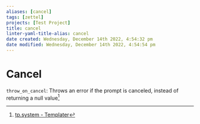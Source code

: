 ```yaml
---
aliases: [cancel]
tags: [zettel]
projects: [Test Project]
title: cancel
linter-yaml-title-alias: cancel
date created: Wednesday, December 14th 2022, 4:54:32 pm
date modified: Wednesday, December 14th 2022, 4:54:54 pm
---
```


# Cancel

`throw_on_cancel`: Throws an error if the prompt is canceled, instead of returning a null value[^1]

[^1]: [tp.system - Templater](https://silentvoid13.github.io/Templater/internal-functions/internal-modules/system-module.html)
